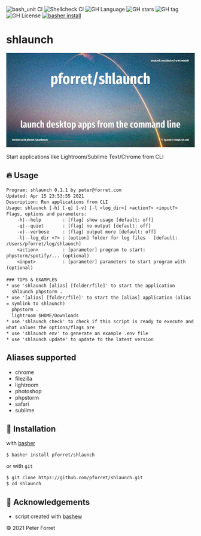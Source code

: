 ![bash_unit CI](https://github.com/pforret/shlaunch/workflows/bash_unit%20CI/badge.svg)
![Shellcheck CI](https://github.com/pforret/shlaunch/workflows/Shellcheck%20CI/badge.svg)
![GH Language](https://img.shields.io/github/languages/top/pforret/shlaunch)
![GH stars](https://img.shields.io/github/stars/pforret/shlaunch)
![GH tag](https://img.shields.io/github/v/tag/pforret/shlaunch)
![GH License](https://img.shields.io/github/license/pforret/shlaunch)
[![basher install](https://img.shields.io/badge/basher-install-white?logo=gnu-bash&style=flat)](https://basher.gitparade.com/package/)

# shlaunch

![](assets/launch.jpg)

Start applications like Lightroom/Sublime Text/Chrome from CLI

## 🔥 Usage

```
Program: shlaunch 0.1.1 by peter@forret.com
Updated: Apr 15 23:53:55 2021
Description: Run applications from CLI
Usage: shlaunch [-h] [-q] [-v] [-l <log_dir>] <action?> <input?>
Flags, options and parameters:
    -h|--help        : [flag] show usage [default: off]
    -q|--quiet       : [flag] no output [default: off]
    -v|--verbose     : [flag] output more [default: off]
    -l|--log_dir <?> : [option] folder for log files   [default: /Users/pforret/log/shlaunch]
    <action>         : [parameter] program to start: phpstorm/spotify/... (optional)
    <input>          : [parameter] parameters to start program with (optional) 
    
### TIPS & EXAMPLES
* use 'shlaunch [alias] [folder/file]' to start the application
  shlaunch phpstorm .
* use '[alias] [folder/file]' to start the [alias] application (alias = symlink to shlaunch)
  phpstorm .
  lightroom $HOME/Downloads
* use 'shlaunch check' to check if this script is ready to execute and what values the options/flags are
* use 'shlaunch env' to generate an example .env file
* use 'shlaunch update' to update to the latest version
```

## Aliases supported

* chrome
* filezilla
* lightroom
* photoshop
* phpstorm
* safari
* sublime

## 🚀 Installation

with [basher](https://github.com/basherpm/basher)

	$ basher install pforret/shlaunch

or with `git`

	$ git clone https://github.com/pforret/shlaunch.git
	$ cd shlaunch

## 📝 Acknowledgements

* script created with [bashew](https://github.com/pforret/bashew)

&copy; 2021 Peter Forret
